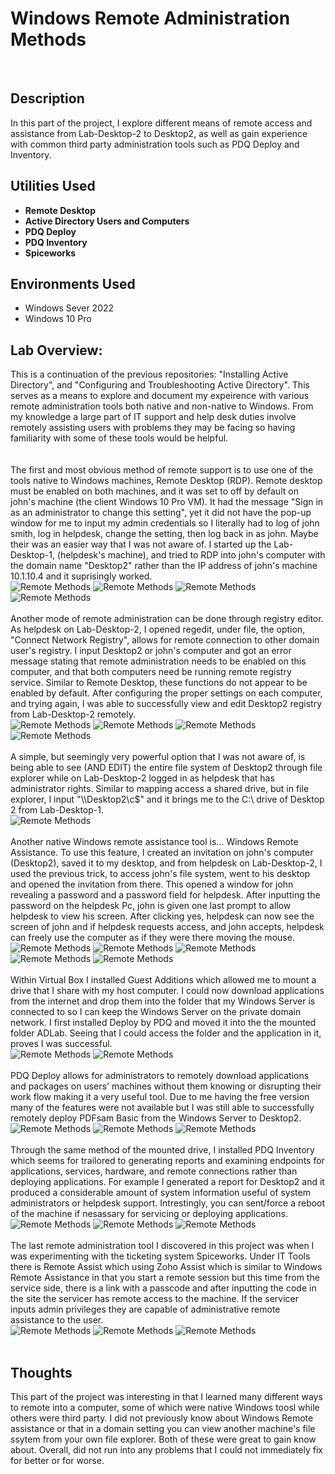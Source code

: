 <h1>Windows Remote Administration Methods</h1>

<br />
<h2>Description</h2>
In this part of the project, I explore different means of remote access and assistance from Lab-Desktop-2 to Desktop2, as well as gain experience with common third party administration tools such as PDQ Deploy and Inventory. <br/>

<h2>Utilities Used</h2>

- <b>Remote Desktop</b> 
- <b>Active Directory Users and Computers</b>
- <b>PDQ Deploy</b>
- <b>PDQ Inventory</b>
- <b>Spiceworks</b>

<h2>Environments Used </h2>

- </b>Windows Sever 2022 </b>
- </b>Windows 10 Pro</b>

<h2>Lab Overview:</h2>

<p align="center">

This is a continuation of the previous repositories: "Installing Active Directory", and "Configuring and Troubleshooting Active Directory". This serves as a means to explore and document my expeirence with various remote administration tools both native and non-native to Windows. From my knowledge a large part of IT support and help desk duties involve remotely assisting users with problems they may be facing so having familiarity with some of these tools would be helpful.<br/>
 <br/>
 <br/>
The first and most obvious method of remote support is to use one of the tools native to Windows machines, Remote Desktop (RDP). Remote desktop must be enabled on both machines, and it was set to off by default on john's machine (the client Windows 10 Pro VM). It had the message "Sign in as an administrator to change this setting", yet it did not have the pop-up window for me to input my admin credentials so I literally had to log of john smith, log in helpdesk, change the setting, then log back in as john. Maybe their was an easier way that I was not aware of. I started up the Lab-Desktop-1, (helpdesk's machine), and tried to RDP into john's computer with the domain name "Desktop2" rather than the IP address of john's machine 10.1.10.4 and it suprisingly worked. <br/>
<img src="https://github.com/user-attachments/assets/ec134ca9-bbea-4782-8c07-1d218f68fc23" alt="Remote Methods"/>
 <img src="https://github.com/user-attachments/assets/c1216232-0c18-487e-8365-4c8a43a9d4a9" alt="Remote Methods"/>
  <img src="https://github.com/user-attachments/assets/906065b4-f0e9-450e-8e1e-22db7cac63cc" alt="Remote Methods"/>
   <img src="https://github.com/user-attachments/assets/afbbbd17-1a74-4211-bfe9-202f7af07fc2" alt="Remote Methods"/>
<br />
<br />
Another mode of remote administration can be done through registry editor. As helpdesk on Lab-Desktop-2, I opened regedit, under file, the option, "Connect Network Registry", allows for remote connection to other domain user's registry. I input Desktop2 or john's computer and got an error message stating that remote administration needs to be enabled on this computer, and that both computers need be running remote registry service. Similar to Remote Desktop, these functions do not appear to be enabled by default. After configuring the proper settings on each computer, and trying again, I was able to successfully view and edit Desktop2 registry from Lab-Desktop-2 remotely.<br/>
<img src="https://github.com/user-attachments/assets/dc93ea58-db10-4f1d-892d-823a911eed3c" alt="Remote Methods"/>
 <img src="https://github.com/user-attachments/assets/29364794-3d21-489c-85d2-cd5755801e6a" alt="Remote Methods"/>
 <img src="https://github.com/user-attachments/assets/40098ad1-6b28-437d-b917-e09cd451b7fe" alt="Remote Methods"/>
 <img src="https://github.com/user-attachments/assets/bc9a3bba-1ffb-448a-bf30-0f228a78a26f" alt="Remote Methods"/>
<br />
<br />
A simple, but seemingly very powerful option that I was not aware of, is being able to see (AND EDIT) the entire file system of Desktop2 through file explorer while on Lab-Desktop-2 logged in as helpdesk that has administrator rights. Similar to mapping access a shared drive, but in file explorer, I input "\\\Desktop2\c$" and it brings me to the C:\ drive of Desktop 2 from Lab-Desktop-1.<br/>
<img src="https://github.com/user-attachments/assets/1fe179fb-66f0-4444-acd7-b1286f22f679" alt="Remote Methods"/>
<br />
<br />
Another native Windows remote assistance tool is... Windows Remote Assistance. To use this feature, I created an invitation on john's computer (Desktop2), saved it to my desktop, and from helpdesk on Lab-Desktop-2, I used the previous trick, to access john's file system, went to his desktop and opened the invitation from there. This opened a window for john revealing a password and a password field for helpdesk. After inputting the password on the helpdesk Pc, john is given one last prompt to allow helpdesk to view his screen. After clicking yes, helpdesk can now see the screen of john and if helpdesk requests access, and john accepts, helpdesk can freely use the computer as if they were there moving the mouse.<br/>
<img src="https://github.com/user-attachments/assets/f9d6eeb3-1bec-48a1-97cf-d5c851d8035c" alt="Remote Methods"/>
 <img src="https://github.com/user-attachments/assets/0bf15699-ff6b-4a6f-94fa-1625d650c8e9" alt="Remote Methods"/>
 <img src="https://github.com/user-attachments/assets/8bed95d0-60f0-48e1-82ac-ee853b558ba0" alt="Remote Methods"/>
 <img src="https://github.com/user-attachments/assets/542de3a9-cce5-4358-a686-b2968a69c6eb" alt="Remote Methods"/>
 <img src="https://github.com/user-attachments/assets/7bc54043-7553-4e64-87fb-fcdf73753012" alt="Remote Methods"/>
<br />
<br />
Within Virtual Box I installed Guest Additions which allowed me to mount a drive that I share with my host computer. I could now download applications from the internet and drop them into the folder that my Windows Server is connected to so I can keep the Windows Server on the private domain network. I first installed Deploy by PDQ and moved it into the the mounted folder ADLab. Seeing that I could access the folder and the application in it, proves I was successful.<br/>
<img src="https://github.com/user-attachments/assets/63773f46-c452-4027-9bbb-df76bc5130e5" alt="Remote Methods"/>
 <img src="https://github.com/user-attachments/assets/7c74e0e3-7093-4b91-af18-6726ef5b8bc2" alt="Remote Methods"/>
<br />
<br />
PDQ Deploy allows for administrators to remotely download applications and packages on users' machines without them knowing or disrupting their work flow making it a very useful tool. Due to me having the free version many of the features were not available but I was still able to successfully remotely deploy PDFsam Basic from the Windows Server to Desktop2.<br/>
<img src="https://github.com/user-attachments/assets/b28291fc-7cd5-424f-804e-7ae5bab0c87e" alt="Remote Methods"/>
 <img src="https://github.com/user-attachments/assets/6571b946-12b3-49b2-b63c-26abe2fa02c5" alt="Remote Methods"/>
 <img src="https://github.com/user-attachments/assets/1d0f9c58-d613-4c1c-86c5-2c8f26c0cbf8" alt="Remote Methods"/>
<br />
<br />
Through the same method of the mounted drive, I installed PDQ Inventory which seems for trailored to generating reports and examining endpoints for applications, services, hardware, and remote connections rather than deploying applications. For example I generated a report for Desktop2 and it produced a considerable amount of system information useful of system administrators or helpdesk support. Intrestingly, you can sent/force a reboot of the machine if nesassary for servicing or deploying applications.<br/>
<img src="https://github.com/user-attachments/assets/a08a1452-871b-42d5-a528-3d6a16737693" alt="Remote Methods"/>
 <img src="https://github.com/user-attachments/assets/32f71d4f-15cc-42e0-89d2-d349b8b96ab6" alt="Remote Methods"/>
 <img src="https://github.com/user-attachments/assets/0deb4a21-7e2b-4ef3-91b0-f4fc7fbc60d5" alt="Remote Methods"/>
<br />
<br />
The last remote administration tool I discovered in this project was when I was experimenting with the ticketing system Spiceworks. Under IT Tools there is Remote Assist which using Zoho Assist which is similar to Windows Remote Assistance in that you start a remote session but this time from the service side, there is a link with a passcode and after inputting the code in the site the servicer has remote access to the machine. If the servicer inputs admin privileges they are capable of administrative remote assistance to the user.<br/>
<img src="https://github.com/user-attachments/assets/aa2890c6-0d83-4c24-a2dd-f705ba2810d4" alt="Remote Methods"/>
 <img src="https://github.com/user-attachments/assets/1f834445-4ea3-472b-a688-6d9c0cbb04e2" alt="Remote Methods"/>
 <img src="https://github.com/user-attachments/assets/2efee80e-1b47-4503-85e4-a99eefd9de4d" alt="Remote Methods"/>
<br />
<br />



<h2>Thoughts</h2>
This part of the project was interesting in that I learned many different ways to remote into a computer, some of which were native Windows toosl while others were third party. I did not previously know about Windows Remote assistance or that in a domain setting you can view another machine's file ssytem from your own file explorer. Both of these were great to gain know about. Overall, did not run into any problems that I could not immediately fix for better or for worse. 
<!--
 ```diff
- text in red
+ text in green
! text in orange
# text in gray
@@ text in purple (and bold)@@
```
--!>
